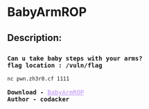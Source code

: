 
# BabyArmROP
## Description:
<div style="font-family: Consolas,monaco,monospace;  padding-top: 2%;">
    <b>
	Can u take baby steps with your arms? <br>flag location : /vuln/flag
	</b><br><br>
	<code>nc pwn.zh3r0.cf 1111</code>
        <br>
    <br>
     <b>Download - </b>  <a style="color:#bd93f9" href="https://static.zh3r0.com/BabyARMop_3c3006524b9a35c9f7312fcfbceebff64ab76c91.tar.gz">BabyArmROP</a><br>
    <b>Author - codacker</b>
    </div>

